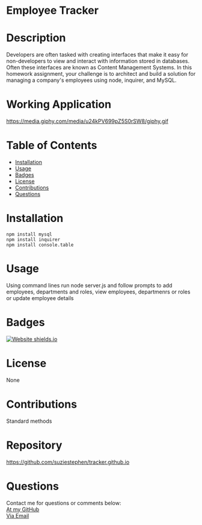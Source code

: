 # Employee Tracker

  # Description
Developers are often tasked with creating interfaces that make it easy for non-developers to view and interact with information stored in databases. Often these interfaces are known as Content Management Systems. In this homework assignment, your challenge is to architect and build a solution for managing a company's employees using node, inquirer, and MySQL.



  # Working Application
https://media.giphy.com/media/u24kPV699pZ5S0rSW8/giphy.gif
 
 

  # Table of Contents
  * [Installation](#installation)
  * [Usage](#usage)
  * [Badges](#badges)
  * [License](#license)
  * [Contributions](#contributions)
  * [Questions](#questions)
  

  
  # Installation
    npm install mysql
    npm install inquirer
    npm install console.table
  # Usage
  Using command lines run node server.js and follow prompts to add employees, departments and roles, view employees, departmenrs or roles or update employee details
  # Badges
  [![Website shields.io](https://img.shields.io/badge/success-success-pink)](http://shields.io/)
  # License
  None
  # Contributions
  Standard methods


  # Repository
 https://github.com/suziestephen/tracker.github.io
  

  # Questions
  Contact me for questions or comments below: <br>
    [At my GitHub](https://github.com/suziestephen) <br>
    [Via Email](mailto:suzietstephen@gmail.com)


